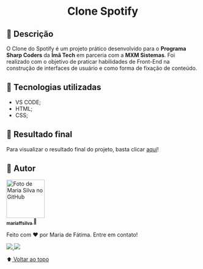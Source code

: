 <h1 align="center" id="clone-spotify"> Clone Spotify</h1>

<p align="center">

## :memo: Descrição

O Clone do Spotify é um projeto prático desenvolvido para o **Programa Sharp Coders** da **Ímã Tech** em parceria com a **MXM Sistemas**. Foi realizado com o objetivo de praticar habilidades de Front-End na construção de interfaces de usuário e como forma de fixação de conteúdo. 

## :wrench: Tecnologias utilizadas

* VS CODE;
* HTML;
* CSS;


## :rocket: Resultado final
Para visualizar o resultado final do projeto, basta clicar [aqui](https://mariaffsilva.github.io/clone-spotify/)! 


## :wave: Autor

<a href="http://github.com/mariffsilva">
<img src="https://avatars.githubusercontent.com/u/75706841?v=4" width="100px;" alt="Foto de Maria Silva no GitHub"/><br>
<sub>
<b>mariaffsilva</b>
</sub>  
</a>
🌼

<p> Feito com ❤️ por Maria de Fátima. Entre em contato!</p> 
<a href ="mailto:fatima.maria12@gmail.com">
<img src="https://img.shields.io/badge/Gmail-D14836?style=for-the-badge&logo=gmail&logoColor=white"/>
</a>
<a href ="https://www.linkedin.com/in/mariaffsilva/">
<img src="https://img.shields.io/badge/LinkedIn-0077B5?style=for-the-badge&logo=linkedin&logoColor=white"/>
</a>

:arrow_up:[ Voltar ao topo](#cardapio-natujuice)<br>

